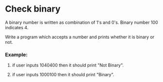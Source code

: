 # Check binary
A binary number is written as combination of 1's and 0's.
Binary number 100 indicates 4.

Write a program which accepts a number and prints whether it is binary or not.

### Example:

1) if user inputs 1040400
then it should print "Not Binary".

2) if user inputs 1000100
then it should print "Binary".
